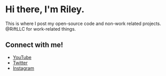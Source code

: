 # Hi there, I'm Riley.
This is where I post my open-source code and non-work related projects. @RiftLLC for work-related things.

## Connect with me!
- [YouTube][youtube]
- [Twitter][twitter]
- [Instagram][instagram]

[twitter]: https://twitter.com/itsrileycalhoun
[instagram]: https://instagram.com/itsrileycalhoun
[youtube]: https://www.youtube.com/channel/UCGgRqrnASGzTJIEleHRQUkg?view_as=subscriber
